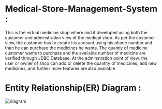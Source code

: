 # Medical-Store-Management-System :

This is the virtual medicine shop where and it developed using both the customer and adminstration view of the medical shop. As per the customer view, the customer has to create his account using his phone number and than he can purchase the medicines he wants. The quantiy of medicine customer wants to purchase and the available number of medicine are verified through JDBC Database. At the adminstration point of view, the user or owner of shop can add or delete the quantity of medicines, add new medicines,  and further more features are also available

# Entity Relationship(ER) Diagram : 

![diagram](https://user-images.githubusercontent.com/66235628/87807135-879a8100-c875-11ea-9e37-2e2909f6c18f.png)

